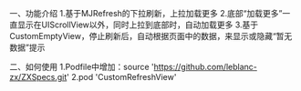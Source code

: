 一、功能介绍
1.基于MJRefresh的下拉刷新，上拉加载更多
2.底部“加载更多”一直显示在UIScrollView以外，同时上拉到底部时，自动加载更多
3.基于CustomEmptyView，停止刷新后，自动根据页面中的数据，来显示或隐藏“暂无数据”提示

二、如何使用
1.Podfile中增加：source 'https://github.com/leblanc-zx/ZXSpecs.git'
2.pod 'CustomRefreshView'
